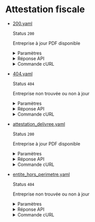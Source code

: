 # Attestation fiscale
* [200.yaml](200.yaml)

  Status `200`

  Entreprise à jour PDF disponible

  <details><summary>Paramètres</summary>
  <p>

  ```json
  {
    "siren": "418166096"
  }
  ```

  </p>
  </details>

  <details><summary>Réponse API</summary>
  <p>

  ```json
  {
    "data": {
      "document_url": "https://entreprise.api.gouv.fr/files/attestation-fiscale-dgfip-exemple.pdf",
      "expires_in": 1234567
    },
    "links": {},
    "meta": {}
  }
  ```

  </p>
  </details>

  <details><summary>Commande cURL</summary>
  <p>

  ```bash
  curl -H "Authorization: Bearer $token" \
    -G -d 'recipient=10000001700010' -d 'context=Contexte+de+la+requ%C3%AAte' -d 'object=Objet+de+la+requ%C3%AAte' \
    --url "https://staging.entreprise.api.gouv.fr/v3/dgfip/unites_legales/418166096/attestation_fiscale"
  ```

  </p>
  </details>
* [404.yaml](404.yaml)

  Status `404`

  Entreprise non trouvée ou non à jour

  <details><summary>Paramètres</summary>
  <p>

  ```json
  {
    "siren": "000000000"
  }
  ```

  </p>
  </details>

  <details><summary>Réponse API</summary>
  <p>

  ```json
  {
    "errors": [
      {
        "code": "03003",
        "title": "Entité non trouvée",
        "detail": "L'identifiant indiqué n'existe pas, n'est pas connu ou ne comporte aucune information pour cet appel.",
        "meta": {
          "provider": "DGFIP - Adélie"
        }
      }
    ]
  }
  ```

  </p>
  </details>

  <details><summary>Commande cURL</summary>
  <p>

  ```bash
  curl -H "Authorization: Bearer $token" \
    -G -d 'recipient=10000001700010' -d 'context=Contexte+de+la+requ%C3%AAte' -d 'object=Objet+de+la+requ%C3%AAte' \
    --url "https://staging.entreprise.api.gouv.fr/v3/dgfip/unites_legales/000000000/attestation_fiscale"
  ```

  </p>
  </details>
* [attestation_delivree.yaml](attestation_delivree.yaml)

  Status `200`

  Entreprise à jour PDF disponible

  <details><summary>Paramètres</summary>
  <p>

  ```json
  {
    "siren": "000000001"
  }
  ```

  </p>
  </details>

  <details><summary>Réponse API</summary>
  <p>

  ```json
  {
    "data": {
      "document_url": "https://entreprise.api.gouv.fr/files/attestation-fiscale-dgfip-exemple.pdf",
      "expires_in": 1234567
    },
    "links": {},
    "meta": {}
  }
  ```

  </p>
  </details>

  <details><summary>Commande cURL</summary>
  <p>

  ```bash
  curl -H "Authorization: Bearer $token" \
    -G -d 'recipient=10000001700010' -d 'context=Contexte+de+la+requ%C3%AAte' -d 'object=Objet+de+la+requ%C3%AAte' \
    --url "https://staging.entreprise.api.gouv.fr/v3/dgfip/unites_legales/000000001/attestation_fiscale"
  ```

  </p>
  </details>
* [entite_hors_perimetre.yaml](entite_hors_perimetre.yaml)

  Status `404`

  Entreprise non trouvée ou non à jour

  <details><summary>Paramètres</summary>
  <p>

  ```json
  {
    "siren": "000000002"
  }
  ```

  </p>
  </details>

  <details><summary>Réponse API</summary>
  <p>

  ```json
  {
    "errors": [
      {
        "code": "03003",
        "title": "Entité non trouvée",
        "detail": "L'identifiant indiqué n'existe pas, n'est pas connu ou ne comporte aucune information pour cet appel.",
        "meta": {
          "provider": "DGFIP - Adélie"
        }
      }
    ]
  }
  ```

  </p>
  </details>

  <details><summary>Commande cURL</summary>
  <p>

  ```bash
  curl -H "Authorization: Bearer $token" \
    -G -d 'recipient=10000001700010' -d 'context=Contexte+de+la+requ%C3%AAte' -d 'object=Objet+de+la+requ%C3%AAte' \
    --url "https://staging.entreprise.api.gouv.fr/v3/dgfip/unites_legales/000000002/attestation_fiscale"
  ```

  </p>
  </details>
